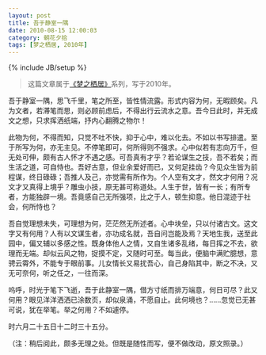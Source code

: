 ```yaml
---
layout: post
title: 吾于静室一隅
date: 2010-08-15 12:00:03
category: 朝花夕拾
tags: [梦之栖居, 2010年]
---
```

{% include JB/setup %}

> 这篇文章属于[《梦之栖居》](/posts/where-the-dreams-reside/)系列，写于2010年。
	
<!--more-->

吾于静室一隅，思飞千里，笔之所至，皆性情流露。形式内容为何，无暇顾矣。凡为文者，若滞笔而思，则必顾前虑后，不得出行云流水之意。吾今日此时，并无成文之想，只求挥洒纸端，抒内心翻腾之物尔！

此物为何，不得而知，只觉不吐不快，抑于心中，难以化去。不如以书写排遣。至于所写为何，亦无主见。不停笔即可，何所得则不强求。心中似若有志向万千，但无处可伸，颇有古人怀才不遇之感。可吾真有才乎？若论谋生之技，吾不若矣；而生活之道，可自恃也。吾好古意，但业余爱好而已，又何足挂齿？今见众生皆为前程谋，终日碌碌；吾推人及己，亦觉需有所作为。个人空有文才，然文才何用？况文才又真得上境乎？雕虫小技，原无甚可称道处。人生于世，皆有一长；有所专者，方能独辟一境。吾竟感自己无所强项，比之于人，顿生抑意。他日混迹于社会，何所恃也？

吾自觉理想未失，可理想为何，茫茫然无所述者。心中块垒，只以付诸古文。这文字又有何用？人有以文谋生者，亦功成名就，吾自问岂能及焉？天地生我，送至此园中，偏又辅以多感之性。既身体他人之情，又自生诸多乱绪，每日挥之不去，欲理而无端。却似云风之物，捉摸不定，又随时可至。每当此，便脑中满贮臆想，意骋云霄外，不能专于眼前事。儿女情长又易扰吾心，自己身陷其中，断之不决，又无可奈何，听之任之，一往而深。

呜呼，时光于笔下飞逝，吾于此静室一隅，借方寸纸而排万端意，何日可尽？此又何用？眼见洋洋洒洒已涂数页，却似泉涌，不愿自止。此何境也？……忽觉已无甚可说，犹在举笔。举之何用？不如遽停。

时六月二十五日十二时三十五分。

（注：稍后阅此，颇多无理之处。但既是随性而写，便不做改动，原文照录。）